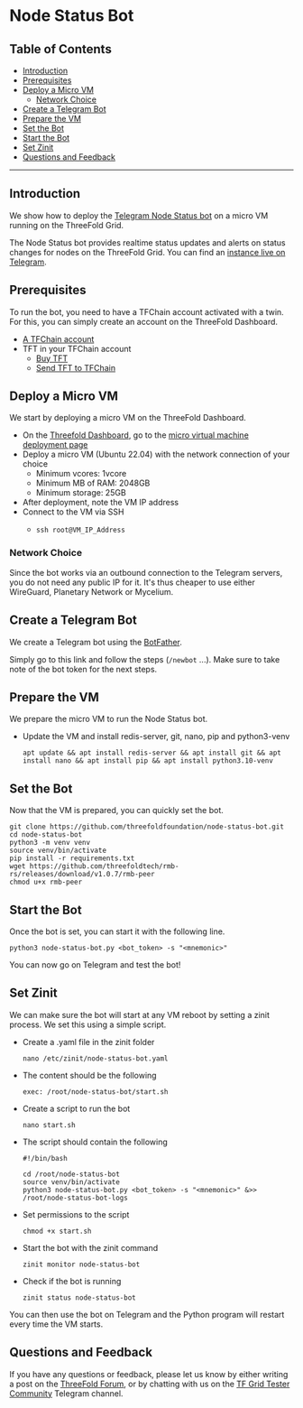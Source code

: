 <h1> Node Status Bot </h1>

<h2>Table of Contents</h2>

- [Introduction](#introduction)
- [Prerequisites](#prerequisites)
- [Deploy a Micro VM](#deploy-a-micro-vm)
  - [Network Choice](#network-choice)
- [Create a Telegram Bot](#create-a-telegram-bot)
- [Prepare the VM](#prepare-the-vm)
- [Set the Bot](#set-the-bot)
- [Start the Bot](#start-the-bot)
- [Set Zinit](#set-zinit)
- [Questions and Feedback](#questions-and-feedback)

---

## Introduction

We show how to deploy the [Telegram Node Status bot](https://github.com/threefoldfoundation/node-status-bot) on a micro VM running on the ThreeFold Grid.

The Node Status bot provides realtime status updates and alerts on status changes for nodes on the ThreeFold Grid. You can find an [instance live on Telegram](https://t.me/tfnodestatusbot).

## Prerequisites

To run the bot, you need to have a TFChain account activated with a twin. For this, you can simply create an account on the ThreeFold Dashboard.

- [A TFChain account](../../dashboard/wallet_connector.md)
- TFT in your TFChain account
  - [Buy TFT](../../threefold_token/buy_sell_tft/buy_sell_tft.md)
  - [Send TFT to TFChain](../../threefold_token/tft_bridges/tft_bridges.md)

## Deploy a Micro VM

We start by deploying a micro VM on the ThreeFold Dashboard.

* On the [Threefold Dashboard](https://dashboard.grid.tf/#/), go to the [micro virtual machine deployment page](https://dashboard.test.grid.tf/#/deploy/virtual-machines/micro-virtual-machine/)
* Deploy a micro VM (Ubuntu 22.04) with the network connection of your choice
  * Minimum vcores: 1vcore
  * Minimum MB of RAM: 2048GB
  * Minimum storage: 25GB
* After deployment, note the VM IP address
* Connect to the VM via SSH
  * ``` 
    ssh root@VM_IP_Address
    ```

### Network Choice

Since the bot works via an outbound connection to the Telegram servers, you do not need any public IP for it. It's thus cheaper to use either WireGuard, Planetary Network or Mycelium.

## Create a Telegram Bot

We create a Telegram bot using the [BotFather](https://t.me/BotFather). 

Simply go to this link and follow the steps (`/newbot` ...). Make sure to take note of the bot token for the next steps.

## Prepare the VM

We prepare the micro VM to run the Node Status bot.

* Update the VM and install redis-server, git, nano, pip and python3-venv
  ```
  apt update && apt install redis-server && apt install git && apt install nano && apt install pip && apt install python3.10-venv 
  ```

## Set the Bot

Now that the VM is prepared, you can quickly set the bot.

```
git clone https://github.com/threefoldfoundation/node-status-bot.git
cd node-status-bot
python3 -m venv venv
source venv/bin/activate
pip install -r requirements.txt
wget https://github.com/threefoldtech/rmb-rs/releases/download/v1.0.7/rmb-peer
chmod u+x rmb-peer
```

## Start the Bot

Once the bot is set, you can start it with the following line.

```
python3 node-status-bot.py <bot_token> -s "<mnemonic>"
```

You can now go on Telegram and test the bot!

## Set Zinit

We can make sure the bot will start at any VM reboot by setting a zinit process. We set this using a simple script.

- Create a .yaml file in the zinit folder
  ```
  nano /etc/zinit/node-status-bot.yaml
  ```
- The content should be the following
  ```
  exec: /root/node-status-bot/start.sh
  ```
- Create a script to run the bot
  ```
  nano start.sh
  ```
- The script should contain the following
  ```
  #!/bin/bash

  cd /root/node-status-bot
  source venv/bin/activate
  python3 node-status-bot.py <bot_token> -s "<mnemonic>" &>> /root/node-status-bot-logs
  ```
- Set permissions to the script
  ```
  chmod +x start.sh
  ```
- Start the bot with the zinit command
  ```
  zinit monitor node-status-bot
  ```
- Check if the bot is running
  ```
  zinit status node-status-bot
  ```

You can then use the bot on Telegram and the Python program will restart every time the VM starts.

## Questions and Feedback

If you have any questions or feedback, please let us know by either writing a post on the [ThreeFold Forum](https://forum.threefold.io/), or by chatting with us on the [TF Grid Tester Community](https://t.me/threefoldtesting) Telegram channel.